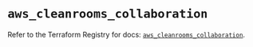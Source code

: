 # `aws_cleanrooms_collaboration`

Refer to the Terraform Registry for docs: [`aws_cleanrooms_collaboration`](https://registry.terraform.io/providers/hashicorp/aws/5.44.0/docs/resources/cleanrooms_collaboration).
